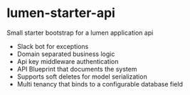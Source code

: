 # lumen-starter-api
Small starter bootstrap for a lumen application api


- Slack bot for exceptions
- Domain separated business logic
- Api key middleware authentication
- API Blueprint that documents the system
- Supports soft deletes for model serialization 
- Multi tenancy that binds to a configurable database field
